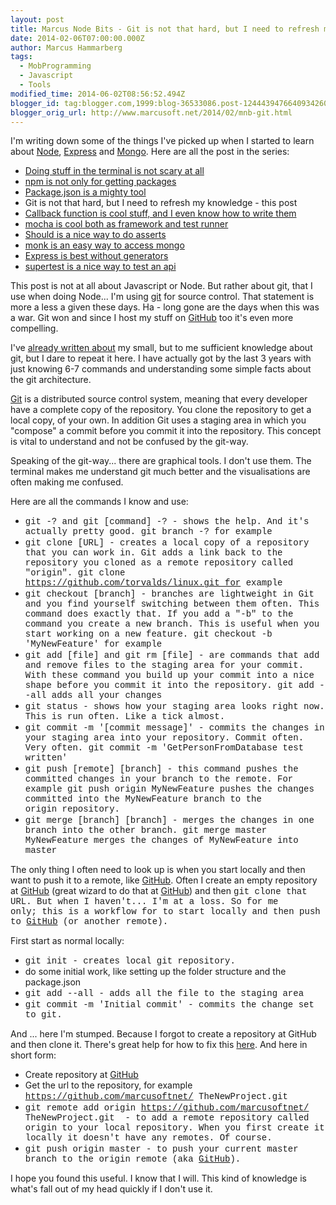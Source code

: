 ```yaml
---
layout: post
title: Marcus Node Bits - Git is not that hard, but I need to refresh my knowledge
date: 2014-02-06T07:00:00.000Z
author: Marcus Hammarberg
tags:
  - MobProgramming
  - Javascript
  - Tools
modified_time: 2014-06-02T08:56:52.494Z
blogger_id: tag:blogger.com,1999:blog-36533086.post-1244439476640934260
blogger_orig_url: http://www.marcusoft.net/2014/02/mnb-git.html
---
```





I'm writing down some of the things I've picked up when I started to
learn
about <a href="http://nodejs.org/" target="_blank">Node</a>, <a href="http://expressjs.com/" target="_blank">Express</a> and <a href="http://www.mongodb.org/" target="_blank">Mongo</a>.
Here are all the post in the series:

- <a href="http://www.marcusoft.net/2014/02/mnb-terminal.html"
    target="_blank">Doing stuff in the terminal is not scary at all</a>
- <a href="http://www.marcusoft.net/2014/02/mnb-npm.html"
    target="_blank">npm is not only for getting packages</a>
- <a href="http://www.marcusoft.net/2014/02/mnb-packagejson.html"
    target="_blank">Package.json is a mighty tool</a>
- Git is not that hard, but I need to refresh my knowledge - this post
- <a href="http://www.marcusoft.net/2014/02/mnb-callbacks.html"
    target="_blank">Callback function is cool stuff, and I even know how to
    write them</a>
- <span
    style="color: #0000ee; text-decoration: underline;"><a href="http://www.marcusoft.net/2014/02/mnb-mocha.html"
    target="_blank">mocha is cool both as framework and test runner</a>
- <a href="http://www.marcusoft.net/2014/02/mnb-should.html"
    target="_blank">Should is a nice way to do asserts</a>
- <a href="http://www.marcusoft.net/2014/02/mnb-monk.html"
    target="_blank">monk is an easy way to access mongo</a>
- <a href="http://www.marcusoft.net/2014/02/mnb-express.html"
    target="_blank">Express is best without generators</a>
- <a href="http://www.marcusoft.net/2014/02/mnb-supertest.html"
    target="_blank">supertest is a nice way to test an api</a>

This post is not at all about Javascript or Node. But rather about git,
that I use when doing Node...
I'm using [git](http://git-scm.com/) for source
control. That statement is more a less a given these days. Ha - long
gone are the days when this was a war. Git won and since I host my stuff
on <a href="http://github.com/" target="_blank">GitHub</a> too it's even
more compelling.

I've <a href="http://www.marcusoft.net/2013/08/OssAtMs.html"
target="_blank">already written about</a> my small, but to me sufficient
knowledge about git, but I dare to repeat it here. I have actually got
by the last 3 years with just knowing 6-7 commands and understanding
some simple facts about the git architecture.

<a href="http://git-scm.com/" target="_blank">Git</a> is a distributed
source control system, meaning that every developer have a complete copy
of the repository. You clone the repository to get a local copy, of your
own. In addition Git uses a staging area in which you "compose" a commit
before you commit it into the repository. This concept is vital to
understand and not be confused by the git-way.

Speaking of the git-way... there are graphical tools. I don't use them.
The terminal makes me understand git much better and the visualisations
are often making me confused.

Here are all the commands I know and use:

- <span style="font-family: Courier New, Courier, monospace;">git
    -? and <span
    style="font-family: Courier New, Courier, monospace;">git
    \[command\] -? - shows the help. And it's actually pretty
    good. <span
    style="font-family: Courier New, Courier, monospace;">git branch
    -? for example
- <span style="font-family: Courier New, Courier, monospace;">git
    clone \[URL\] - creates a local copy of a repository that you
    can work in. Git adds a link back to the repository you cloned as a
    remote repository called "<span
    style="font-family: Courier New, Courier, monospace;">origin".
    <span style="font-family: Courier New, Courier, monospace;">git
    clone https://github.com/torvalds/linux.git for example
- <span style="font-family: Courier New, Courier, monospace;">git
    checkout \[branch\] - branches are lightweight in Git and you
    find yourself switching between them often. This command does
    exactly that. If you add a "<span
    style="font-family: Courier New, Courier, monospace;">-b" to
    the command you create a new branch. This is useful when you start
    working on a new feature. <span
    style="font-family: Courier New, Courier, monospace;">git checkout
    -b 'MyNewFeature' for example
- <span style="font-family: Courier New, Courier, monospace;">git add
    \[file\] and <span
    style="font-family: Courier New, Courier, monospace;">git rm
    \[file\] - are commands that add and remove files to the
    staging area for your commit. With these command you build up your
    commit into a nice shape before you commit it into the repository.
    <span style="font-family: Courier New, Courier, monospace;">git add
    --all adds all your changes
- <span style="font-family: Courier New, Courier, monospace;">git
    status - shows how your staging area looks right now. This is
    run often. Like a tick almost.
- <span style="font-family: Courier New, Courier, monospace;">git
    commit -m '\[commit message\]' - commits the changes in your
    staging area into your repository. Commit often. Very often. <span
    style="font-family: Courier New, Courier, monospace;">git commit -m
    'GetPersonFromDatabase test written'
- <span style="font-family: Courier New, Courier, monospace;">git push
    \[remote\] \[branch\] - this command pushes the committed
    changes in your branch to the remote. For example <span
    style="font-family: Courier New, Courier, monospace;">git push
    origin MyNewFeature pushes the changes committed into the
    <span
    style="font-family: Courier New, Courier, monospace;">MyNewFeature
    branch to the <span
    style="font-family: Courier New, Courier, monospace;">origin repository.
- <span style="font-family: Courier New, Courier, monospace;">git
    merge \[branch\] \[branch\] - merges the changes in one
    branch into the other branch. <span
    style="font-family: Courier New, Courier, monospace;">git merge
    master MyNewFeature merges the changes of <span
    style="font-family: Courier New, Courier, monospace;">MyNewFeature
    into <span
    style="font-family: Courier New, Courier, monospace;">master

The only thing I often need to look up is when you start locally and
then want to push it to a remote,
like <a href="http://github.com/" target="_blank">GitHub</a>. Often I
create an empty repository
at <a href="http://github.com/" target="_blank">GitHub</a> (great wizard
to do that at <a href="http://github.com/" target="_blank">GitHub</a>)
and then <span style="font-family: Courier New, Courier, monospace;">git
clone<span style="font-family: inherit;"> that URL. But when I
haven't... I'm at a loss. So for me only; this is a workflow for
to start locally and then push
to <a href="http://github.com/" target="_blank">GitHub</a> (or another
remote).

First start as normal locally:

- <span style="font-family: Courier New, Courier, monospace;">git
    init - creates local git repository.
- do some initial work, like setting up the folder structure and the
    package.json
- <span style="font-family: Courier New, Courier, monospace;">git add
    --all - adds all the file to the staging area
- <span style="font-family: Courier New, Courier, monospace;">git
    commit -m 'Initial commit' - commits the change set to git.

And ... here I'm stumped. Because I forgot to create a repository at
GitHub and then clone it. There's great help for how to fix this
<a href="https://help.github.com/articles/adding-a-remote"
target="_blank">here</a>. And here in short form:

- Create repository
    at <a href="http://github.com/" target="_blank">GitHub</a>
- Get the url to the repository, for example <span
    style="font-family: Courier New, Courier, monospace;">https://github.com/marcusoftnet/
    TheNewProject.git
- <span style="font-family: Courier New, Courier, monospace;">git
    remote add origin <https://github.com/marcusoftnet/>
    TheNewProject.git  - to add a remote repository called origin
    to your local repository. When you first create it locally it
    doesn't have any remotes. Of course.
- <span style="font-family: Courier New, Courier, monospace;">git push
    origin master - to push your current master branch to the
    origin remote
    (aka <a href="http://github.com/" target="_blank">GitHub</a>).

I hope you found this useful. I know that I will. This kind of knowledge
is what's fall out of my head quickly if I don't use it.
